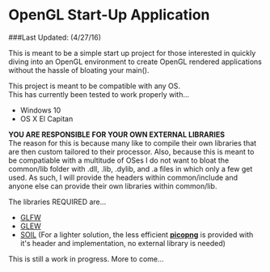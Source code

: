 # OpenGL Start-Up Application
###Last Updated: (4/27/16)

This is meant to be a simple start up project for those interested in quickly diving into an OpenGL
environment to create OpenGL rendered applications without the hassle of bloating your main().

This project is meant to be compatible with any OS.  
This has currently been tested to work properly with...
- Windows 10
- OS X El Capitan

**YOU ARE RESPONSIBLE FOR YOUR OWN EXTERNAL LIBRARIES**  
The reason for this is because many like to compile their own libraries that are then custom tailored to their processor. Also, because this is meant to be compatiable with a multitude of OSes I do not want to bloat the common/lib folder with .dll, .lib, .dylib, and .a files in which only a few get used. As such, I will provide the headers within common/include and anyone else can provide their own libraries within common/lib.  

The libraries REQUIRED are...  
- [GLFW](http://www.glfw.org/download.html)
- [GLEW](http://glew.sourceforge.net/)  
- [SOIL](http://www.lonesock.net/soil.html) (For a lighter solution, the less efficient [**picopng**](http://lodev.org/lodepng/picopng.cpp) is provided with it's header and implementation, no external library is needed)

This is still a work in progress. More to come...
